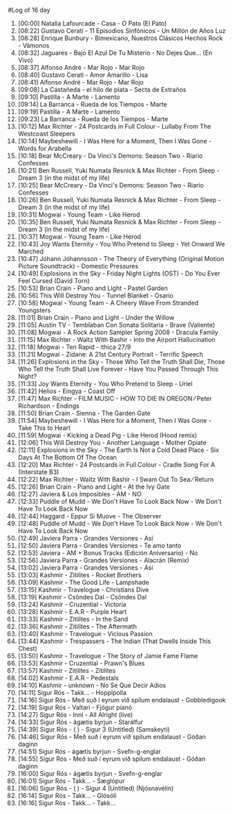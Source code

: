 #Log of 16 day

1. [00:00] Natalia Lafourcade - Casa - O Pato (El Pato)
1. [08:22] Gustavo Cerati - 11 Episodios Sinfónicos - Un Millón de Años Luz
1. [08:28] Enrique Bunbury - Bimexicano, Nuestros Clásicos Hechos Rock - Vámonos
1. [08:32] Jaguares - Bajo El Azul De Tu Misterio - No Dejes Que... (En Vivo)
1. [08:37] Alfonso André - Mar Rojo - Mar Rojo
1. [08:40] Gustavo Cerati - Amor Amarillo - Lisa
1. [08:41] Alfonso André - Mar Rojo - Mar Rojo
1. [09:08] La Castañeda - el hilo de plata - Secta de Extraños
1. [09:10] Pastilla - A Marte - Lamento
1. [09:14] La Barranca - Rueda de los Tiempos - Marte
1. [09:19] Pastilla - A Marte - Lamento
1. [09:23] La Barranca - Rueda de los Tiempos - Marte
1. [10:12] Max Richter - 24 Postcards in Full Colour - Lullaby From The Westcoast Sleepers
1. [10:14] Maybeshewill - I Was Here for a Moment, Then I Was Gone - Words for Arabella
1. [10:18] Bear McCreary - Da Vinci's Demons: Season Two - Riario Confesses
1. [10:21] Ben Russell, Yuki Numata Resnick & Max Richter - From Sleep - Dream 3 (in the midst of my life)
1. [10:25] Bear McCreary - Da Vinci's Demons: Season Two - Riario Confesses
1. [10:26] Ben Russell, Yuki Numata Resnick & Max Richter - From Sleep - Dream 3 (in the midst of my life)
1. [10:31] Mogwai - Young Team - Like Herod
1. [10:35] Ben Russell, Yuki Numata Resnick & Max Richter - From Sleep - Dream 3 (in the midst of my life)
1. [10:37] Mogwai - Young Team - Like Herod
1. [10:43] Joy Wants Eternity - You Who Pretend to Sleep - Yet Onward We Marched
1. [10:47] Jóhann Jóhannsson - The Theory of Everything (Original Motion Picture Soundtrack) - Domestic Pressures
1. [10:49] Explosions in the Sky - Friday Night Lights (OST) - Do You Ever Feel Cursed  (David Torn)
1. [10:53] Brian Crain - Piano and Light - Pastel Garden
1. [10:56] This Will Destroy You - Tunnel Blanket - Osario
1. [10:58] Mogwai - Young Team - A Cheery Wave From Stranded Youngsters
1. [11:01] Brian Crain - Piano and Light - Under the Willow
1. [11:05] Austin TV - Temblaban Con Sonata Solitaria - Brave (Valiente)
1. [11:08] Mogwai - A Rock Action Sampler Spring 2008 - Dracula Family
1. [11:15] Max Richter - Waltz With Bashir - Into the Airport Hallucination
1. [11:18] Mogwai - Ten Rapid - ithica 27/9
1. [11:21] Mogwai - Zidane: A 21st Century Portrait - Terrific Speech
1. [11:26] Explosions in the Sky - Those Who Tell the Truth Shall Die, Those Who Tell the Truth Shall Live Forever - Have You Passed Through This Night?
1. [11:33] Joy Wants Eternity - You Who Pretend to Sleep - Uriel
1. [11:42] Helios - Eingya - Coast Off
1. [11:47] Max Richter - FILM MUSIC - HOW TO DIE IN OREGON ⁄ Peter Richardson - Endings
1. [11:50] Brian Crain - Sienna - The Garden Gate
1. [11:54] Maybeshewill - I Was Here for a Moment, Then I Was Gone - Take This to Heart
1. [11:59] Mogwai - Kicking a Dead Pig - Like Herod (Hood remix)
1. [12:06] This Will Destroy You - Another Language - Mother Opiate
1. [12:11] Explosions in the Sky - The Earth Is Not a Cold Dead Place - Six Days At The Bottom Of The Ocean
1. [12:20] Max Richter - 24 Postcards in Full Colour - Cradle Song For A (Interstate B3)
1. [12:22] Max Richter - Waltz With Bashir - I Swam Out To Sea ⁄ Return
1. [12:26] Brian Crain - Piano and Light - At the Ivy Gate
1. [12:27] Javiera & Los Imposibles - AM - NO
1. [12:33] Puddle of Mudd - We Don't Have To Look Back Now - We Don't Have To Look Back Now
1. [12:44] Haggard - Eppur Si Muove - The Observer
1. [12:48] Puddle of Mudd - We Don't Have To Look Back Now - We Don't Have To Look Back Now
1. [12:49] Javiera Parra - Grandes Versiones - Así
1. [12:50] Javiera Parra - Grandes Versiones - Te amo tanto
1. [12:53] Javiera - AM + Bonus Tracks (Edición Aniversario) - No
1. [12:56] Javiera Parra - Grandes Versiones - Alacrán (Remix)
1. [13:02] Javiera Parra - Grandes Versiones - Así
1. [13:03] Kashmir - Zitilites - Rocket Brothers
1. [13:09] Kashmir - The Good Life - Lampshade
1. [13:15] Kashmir - Travelogue - Christians Dive
1. [13:19] Kashmir - Csöndes Dal - Csöndes Dal
1. [13:24] Kashmir - Cruzential - Victoria
1. [13:28] Kashmir - E.A.R - Purple Heart
1. [13:33] Kashmir - Zitilites - In the Sand
1. [13:36] Kashmir - Zitilites - The Aftermath
1. [13:40] Kashmir - Travelogue - Vicious Passion
1. [13:44] Kashmir - Trespassers - The Indian (That Dwells Inside This Chest)
1. [13:50] Kashmir - Travelogue - The Story of Jamie Fame Flame
1. [13:53] Kashmir - Cruzential - Prawn's Blues
1. [13:57] Kashmir - Zitilites - Zitilites
1. [14:02] Kashmir - E.A.R - Pedestals
1. [14:10] Kashmir - unknown - No Se Que Decir Adios
1. [14:11] Sigur Rós - Takk... - Hoppípolla
1. [14:16] Sigur Rós - Með suð í eyrum við spilum endalaust - Gobbledigook
1. [14:19] Sigur Rós - Valtari - Fjögur píanó
1. [14:27] Sigur Rós - Inní - All Alright (live)
1. [14:33] Sigur Rós - ágætis byrjun - Starálfur
1. [14:39] Sigur Rós - ( ) - Sigur 3  (Untitled) (Samskeyti)
1. [14:46] Sigur Rós - Með suð í eyrum við spilum endalaust - Góðan daginn
1. [14:51] Sigur Rós - ágætis byrjun - Svefn-g-englar
1. [14:55] Sigur Rós - Með suð í eyrum við spilum endalaust - Góðan daginn
1. [16:00] Sigur Rós - ágætis byrjun - Svefn-g-englar
1. [16:01] Sigur Rós - Takk... - Sæglópur
1. [16:06] Sigur Rós - ( ) - Sigur 4 (Untitled) (Njósnavélin)
1. [16:14] Sigur Rós - Takk... - Glósóli
1. [16:16] Sigur Rós - Takk... - Takk...
